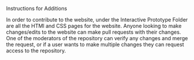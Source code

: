 Instructions for Additions

In order to contribute to the website, under the Interactive Prototype Folder are all the HTMl and CSS pages for the website. Anyone looking
to make changes/edits to the website can make pull requests with their changes. One of the moderators of the repository can verify any changes and merge the request, or if
a user wants to make multiple changes they can request access to the repository.

